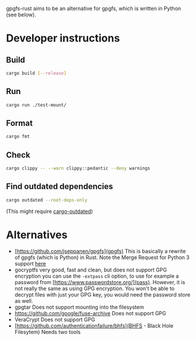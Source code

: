 gpgfs-rust aims to be an alternative for gpgfs, which is written in Python (see below).

# Developer instructions

## Build

```bash
cargo build [--release]
```

## Run

```bash
cargo run ./test-mount/
```

## Format

```bash
cargo fmt
```

## Check

```bash
cargo clippy -- --warn clippy::pedantic --deny warnings
```

## Find outdated dependencies

```bash
cargo outdated --root-deps-only
```

(This might require [cargo-outdated](https://archlinux.org/packages/extra/x86_64/cargo-outdated/))

# Alternatives

- [https://github.com/jseppanen/gpgfs](gpgfs)
  This is basically a rewrite of gpgfs (which is Python) in Rust.
  Note the Merge Request for Python 3 support [here](https://github.com/jseppanen/gpgfs/pull/2)
- gocryptfs
  very good, fast and clean, but does not support GPG encryption
  you can use the `-extpass` cli option, to use for example a password from [https://www.passwordstore.org/](pass).
  However, it is not really the same as using GPG encryption. You won't be able to decrypt files with just your GPG key,
  you would need the password store as well.
- gpgtar
  Does not support mounting into the filesystem
- https://github.com/google/fuse-archive
  Does not support GPG
- VeraCrypt
  Does not support GPG
- [https://github.com/authenticationfailure/bhfs](BHFS - Black Hole Filesytem)
  Needs two tools
